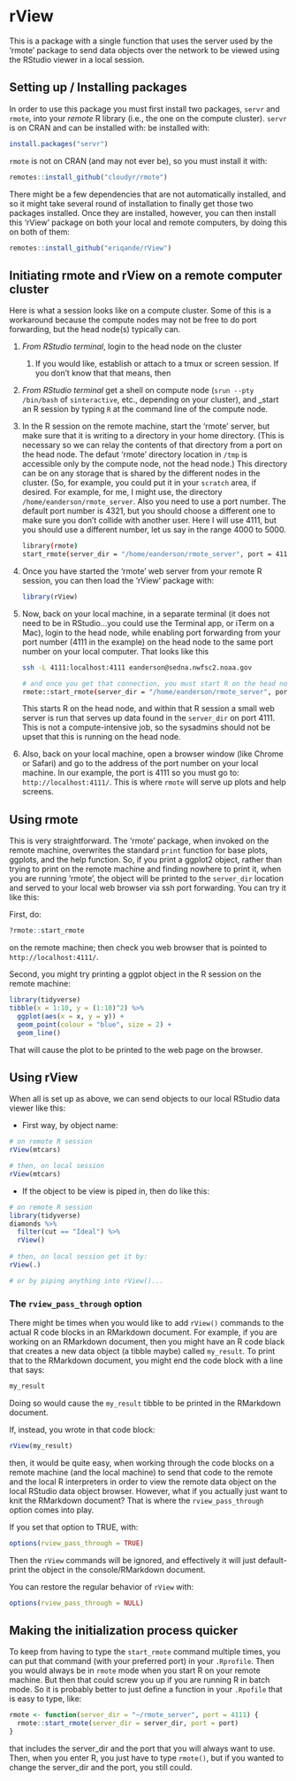 rView
================

This is a package with a single function that uses the server used by
the ‘rmote’ package to send data objects over the network to be viewed
using the RStudio viewer in a local session.

## Setting up / Installing packages

In order to use this package you must first install two packages,
`servr` and `rmote`, into your *remote* R library (i.e., the one on the
compute cluster). `servr` is on CRAN and can be installed with: be
installed with:

``` r
install.packages("servr")
```

`rmote` is not on CRAN (and may not ever be), so you must install it
with:

``` r
remotes::install_github("cloudyr/rmote")
```

There might be a few dependencies that are not automatically installed,
and so it might take several round of installation to finally get those
two packages installed. Once they are installed, however, you can then
install this ‘rView’ package on both your local and remote computers, by
doing this on both of them:

``` r
remotes::install_github("eriqande/rView")
```

## Initiating rmote and rView on a remote computer cluster

Here is what a session looks like on a compute cluster. Some of this is
a workaround because the compute nodes may not be free to do port
forwarding, but the head node(s) typically can.

1.  *From RStudio terminal*, login to the head node on the cluster
    
    1.  If you would like, establish or attach to a tmux or screen
        session. If you don’t know that that means, then

2.  *From RStudio terminal* get a shell on compute node (`srun --pty
    /bin/bash` of `sinteractive`, etc., depending on your cluster), and
    \_start an R session by typing `R` at the command line of the
    compute node.

3.  In the R session on the remote machine, start the ‘rmote’ server,
    but make sure that it is writing to a directory in your home
    directory. (This is necessary so we can relay the contents of that
    directory from a port on the head node. The defaut ‘rmote’ directory
    location in `/tmp` is accessible only by the compute node, not the
    head node.) This directory can be on any storage that is shared by
    the different nodes in the cluster. (So, for example, you could put
    it in your `scratch` area, if desired. For example, for me, I might
    use, the directory `/home/eanderson/rmote_server`. Also you need to
    use a port number. The default port number is 4321, but you should
    choose a different one to make sure you don’t collide with another
    user. Here I will use 4111, but you should use a different number,
    let us say in the range 4000 to 5000.
    
    ``` sh
    library(rmote)
    start_rmote(server_dir = "/home/eanderson/rmote_server", port = 4111)
    ```

4.  Once you have started the ‘rmote’ web server from your remote R
    session, you can then load the ‘rView’ package with:
    
    ``` r
    library(rView)
    ```

5.  Now, back on your local machine, in a separate terminal (it does not
    need to be in RStudio…you could use the Terminal app, or iTerm on a
    Mac), login to the head node, while enabling port forwarding from
    your port number (4111 in the example) on the head node to the same
    port number on your local computer. That looks like this
    
    ``` sh
    ssh -L 4111:localhost:4111 eanderson@sedna.nwfsc2.noaa.gov
    
    # and once you get that connection, you must start R on the head node and give the command
    rmote::start_rmote(server_dir = "/home/eanderson/rmote_server", port = 4111)
    ```
    
    This starts R on the head node, and within that R session a small
    web server is run that serves up data found in the `server_dir` on
    port 4111. This is not a compute-intensive job, so the sysadmins
    should not be upset that this is running on the head node.

6.  Also, back on your local machine, open a browser window (like Chrome
    or Safari) and go to the address of the port number on your local
    machine. In our example, the port is 4111 so you must go to:
    `http://localhost:4111/`. This is where `rmote` will serve up plots
    and help screens.

## Using rmote

This is very straightforward. The ‘rmote’ package, when invoked on the
remote machine, overwrites the standard `print` function for base plots,
ggplots, and the help function. So, if you print a ggplot2 object,
rather than trying to print on the remote machine and finding nowhere to
print it, when you are running ‘rmote’, the object will be printed to
the `server_dir` location and served to your local web browser via ssh
port forwarding. You can try it like this:

First, do:

``` r
?rmote::start_rmote
```

on the remote machine; then check you web browser that is pointed to
`http://localhost:4111/`.

Second, you might try printing a ggplot object in the R session on the
remote machine:

``` r
library(tidyverse)
tibble(x = 1:10, y = (1:10)^2) %>%
  ggplot(aes(x = x, y = y)) + 
  geom_point(colour = "blue", size = 2) + 
  geom_line()
```

That will cause the plot to be printed to the web page on the browser.

## Using rView

When all is set up as above, we can send objects to our local RStudio
data viewer like this:

  - First way, by object name:

<!-- end list -->

``` r
# on remote R session
rView(mtcars)

# then, on local session
rView(mtcars)
```

  - If the object to be view is piped in, then do like this:

<!-- end list -->

``` r
# on remote R session
library(tidyverse)
diamonds %>%
  filter(cut == "Ideal") %>%
  rView()
  
# then, on local session get it by:
rView(.)

# or by piping anything into rView()...
```

### The `rview_pass_through` option

There might be times when you would like to add `rView()` commands to
the actual R code blocks in an RMarkdown document. For example, if you
are working on an RMarkdown document, then you might have an R code
black that creates a new data object (a tibble maybe) called
`my_result`. To print that to the RMarkdown document, you might end the
code block with a line that says:

``` r
my_result
```

Doing so would cause the `my_result` tibble to be printed in the
RMarkdown document.

If, instead, you wrote in that code block:

``` r
rView(my_result)
```

then, it would be quite easy, when working through the code blocks on a
remote machine (and the local machine) to send that code to the remote
and the local R interpreters in order to view the remote data object on
the local RStudio data object browser. However, what if you actually
just want to knit the RMarkdown document? That is where the
`rview_pass_through` option comes into play.

If you set that option to TRUE, with:

``` r
options(rview_pass_through = TRUE)
```

Then the `rView` commands will be ignored, and effectively it will just
default-print the object in the console/RMarkdown document.

You can restore the regular behavior of `rView` with:

``` r
options(rview_pass_through = NULL)
```

## Making the initialization process quicker

To keep from having to type the `start_rmote` command multiple times,
you can put that command (with your preferred port) in your `.Rprofile`.
Then you would always be in `rmote` mode when you start R on your remote
machine. But then that could screw you up if you are running R in batch
mode. So it is probably better to just define a function in your
`.Rpofile` that is easy to type, like:

``` r
rmote <- function(server_dir = "~/rmote_server", port = 4111) {
  rmote::start_rmote(server_dir = server_dir, port = port)
}
```

that includes the server\_dir and the port that you will always want to
use. Then, when you enter R, you just have to type `rmote()`, but if you
wanted to change the server\_dir and the port, you still could.
